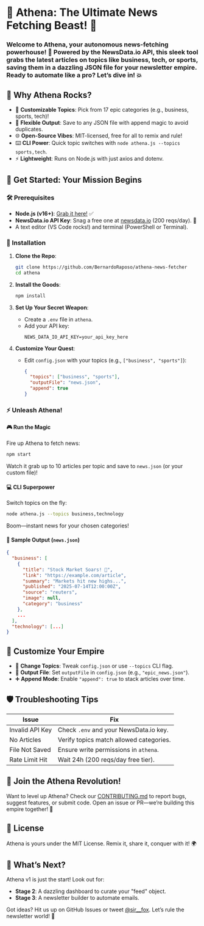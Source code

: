 # 🎉 Athena: The Ultimate News Fetching Beast! 🚀

### Welcome to Athena, your autonomous news-fetching powerhouse! 🌟 Powered by the NewsData.io API, this sleek tool grabs the latest articles on topics like business, tech, or sports, saving them in a dazzling JSON file for your newsletter empire. Ready to automate like a pro? Let’s dive in! 💥

## 🌠 Why Athena Rocks?

- 🔧 **Customizable Topics**: Pick from 17 epic categories (e.g., business, sports, tech)!
- 💾 **Flexible Output**: Save to any JSON file with append magic to avoid duplicates.
- 🌐 **Open-Source Vibes**: MIT-licensed, free for all to remix and rule!
- ⌨️ **CLI Power**: Quick topic switches with `node athena.js --topics sports,tech`.
- ⚡ **Lightweight**: Runs on Node.js with just axios and dotenv.

## 🎨 Get Started: Your Mission Begins

### 🛠️ Prerequisites
- **Node.js (v16+)**: [Grab it here!](https://nodejs.org/) ✅
- **NewsData.io API Key**: Snag a free one at [newsdata.io](https://newsdata.io/) (200 reqs/day). 🔑
- A text editor (VS Code rocks!) and terminal (PowerShell or Terminal).

### 🚀 Installation
1. **Clone the Repo**:
   ```bash
   git clone https://github.com/BernardoRaposo/athena-news-fetcher
   cd athena
   ```
2. **Install the Goods**:
   ```bash
   npm install
   ```
3. **Set Up Your Secret Weapon**:
   - Create a `.env` file in `athena`.
   - Add your API key:
     ```env
     NEWS_DATA_IO_API_KEY=your_api_key_here
     ```

4. **Customize Your Quest**:
   - Edit `config.json` with your topics (e.g., `["business", "sports"]`):
     ```json
     {
       "topics": ["business", "sports"],
       "outputFile": "news.json",
       "append": true
     }
     ```

### ⚡ Unleash Athena!

#### 🎮 Run the Magic
Fire up Athena to fetch news:
```bash
npm start
```
Watch it grab up to 10 articles per topic and save to `news.json` (or your custom file)!

#### 💻 CLI Superpower
Switch topics on the fly:
```bash
node athena.js --topics business,technology
```
Boom—instant news for your chosen categories!

#### 🌟 Sample Output (`news.json`)
```json
{
  "business": [
    {
      "title": "Stock Market Soars! 🌟",
      "link": "https://example.com/article",
      "summary": "Markets hit new highs...",
      "published": "2025-07-14T12:00:00Z",
      "source": "reuters",
      "image": null,
      "category": "business"
    },
    ...
  ],
  "technology": [...]
}
```

## 🎨 Customize Your Empire
- 🔄 **Change Topics**: Tweak `config.json` or use `--topics` CLI flag.
- 📁 **Output File**: Set `outputFile` in `config.json` (e.g., `"epic_news.json"`).
- ➕ **Append Mode**: Enable `"append": true` to stack articles over time.

## 🛡️ Troubleshooting Tips
| Issue                | Fix                                              |
|----------------------|--------------------------------------------------|
| Invalid API Key      | Check `.env` and your NewsData.io key.           |
| No Articles          | Verify topics match allowed categories.          |
| File Not Saved       | Ensure write permissions in `athena`.            |
| Rate Limit Hit       | Wait 24h (200 reqs/day free tier).               |

## 🤝 Join the Athena Revolution!
Want to level up Athena? Check our [CONTRIBUTING.md](CONTRIBUTING.md) to report bugs, suggest features, or submit code. Open an issue or PR—we’re building this empire together! 💪

## 📜 License
Athena is yours under the MIT License. Remix it, share it, conquer with it! 🌍

## 🌅 What’s Next?
Athena v1 is just the start! Look out for:
- **Stage 2**: A dazzling dashboard to curate your "feed" object.
- **Stage 3**: A newsletter builder to automate emails.

Got ideas? Hit us up on GitHub Issues or tweet [@sir__fox](https://x.com/sir__fox). Let’s rule the newsletter world! 🌠
